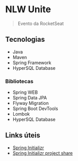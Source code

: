 # NLW Unite

> Evento da RocketSeat

## Tecnologias

- Java
- Maven
- Spring Framework
- HyperSQL Database

### Bibliotecas

- Spring WEB
- Spring Data JPA
- Flyway Migration
- Spring Boot DevTools
- Lombok
- HyperSQL Database

## Links úteis

- [Spring Initializr](https://start.spring.io/)
- [Spring Initializr project share](https://start.spring.io/#!type=maven-project&language=java&platformVersion=3.2.4&packaging=jar&jvmVersion=21&groupId=br.com.rocketseat&artifactId=pass-in&name=pass-in&description=Pass%20In&packageName=br.com.rocketseat.pass-in&dependencies=web,data-jpa,flyway,devtools,lombok)
